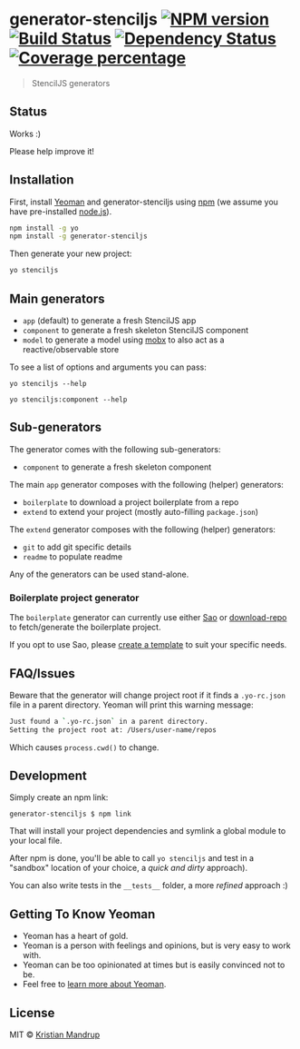# generator-stenciljs [![NPM version][npm-image]][npm-url] [![Build Status][travis-image]][travis-url] [![Dependency Status][daviddm-image]][daviddm-url] [![Coverage percentage][coveralls-image]][coveralls-url]
> StencilJS generators

## Status

Works :)

Please help improve it!

## Installation

First, install [Yeoman](http://yeoman.io) and generator-stenciljs using [npm](https://www.npmjs.com/) (we assume you have pre-installed [node.js](https://nodejs.org/)).

```bash
npm install -g yo
npm install -g generator-stenciljs
```

Then generate your new project:

```bash
yo stenciljs
```

## Main generators

- `app` (default) to generate a fresh StencilJS app
- `component` to generate a fresh skeleton StencilJS component
- `model` to generate a model using [mobx](https://mobx.js.org/) to also act as a reactive/observable store

To see a list of options and arguments you can pass:

`yo stenciljs --help`

`yo stenciljs:component --help`
## Sub-generators

The generator comes with the following sub-generators:

- `component` to generate a fresh skeleton component

The main `app` generator composes with the following (helper) generators:

- `boilerplate` to download a project boilerplate from a repo
- `extend` to extend your project (mostly auto-filling `package.json`)

The `extend` generator composes with the following (helper) generators:

- `git` to add git specific details
- `readme` to populate readme

Any of the generators can be used stand-alone.

### Boilerplate project generator

The `boilerplate` generator can currently use either [Sao](https://sao.js.org/) or [download-repo](https://www.npmjs.com/package/download-repo) to fetch/generate the boilerplate project.

If you opt to use Sao, please [create a template](https://sao.js.org/#/create) to suit your specific needs.

## FAQ/Issues

Beware that the generator will change project root if it finds a `.yo-rc.json` file in a parent directory. Yeoman will print this warning message:

```bash
Just found a `.yo-rc.json` in a parent directory.
Setting the project root at: /Users/user-name/repos
```

Which causes `process.cwd()` to change.

## Development

Simply create an npm link:

`generator-stenciljs $ npm link`

That will install your project dependencies and symlink a global module to your local file.

After npm is done, you'll be able to call `yo stenciljs` and test in a "sandbox" location of your choice, a *quick and dirty* approach).

You can also write tests in the `__tests__` folder, a more *refined* approach :)

## Getting To Know Yeoman

 * Yeoman has a heart of gold.
 * Yeoman is a person with feelings and opinions, but is very easy to work with.
 * Yeoman can be too opinionated at times but is easily convinced not to be.
 * Feel free to [learn more about Yeoman](http://yeoman.io/).

## License

MIT © [Kristian Mandrup]()


[npm-image]: https://badge.fury.io/js/generator-stenciljs.svg
[npm-url]: https://npmjs.org/package/generator-stenciljs
[travis-image]: https://travis-ci.org/kristianmandrup/generator-stenciljs.svg?branch=master
[travis-url]: https://travis-ci.org/kristianmandrup/generator-stenciljs
[daviddm-image]: https://david-dm.org/kristianmandrup/generator-stenciljs.svg?theme=shields.io
[daviddm-url]: https://david-dm.org/kristianmandrup/generator-stenciljs
[coveralls-image]: https://coveralls.io/repos/kristianmandrup/generator-stenciljs/badge.svg
[coveralls-url]: https://coveralls.io/r/kristianmandrup/generator-stenciljs
